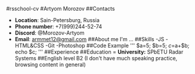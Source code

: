 #rsschool-cv
#Artyom Morozov
##Contacts
* **Location**: Sain-Petersburg, Russia
* **Phone number**: +7(999)244-52-74
* **Discord**: @Morozov-Artyom
* **Email**: armmet12@gmail.com
##About me
I'm ...
##Skills
-JS
-HTML&CSS
-Git
-Photoshop
##Code Example
'''
$a=5;
$b=5;
$c=$a+$b;
echo $c;
'''
##Experience
##Education
= **University:** SPbETU Radar Systems
##English level 
B2 (I don't have much speaking practice, browsing content in general)